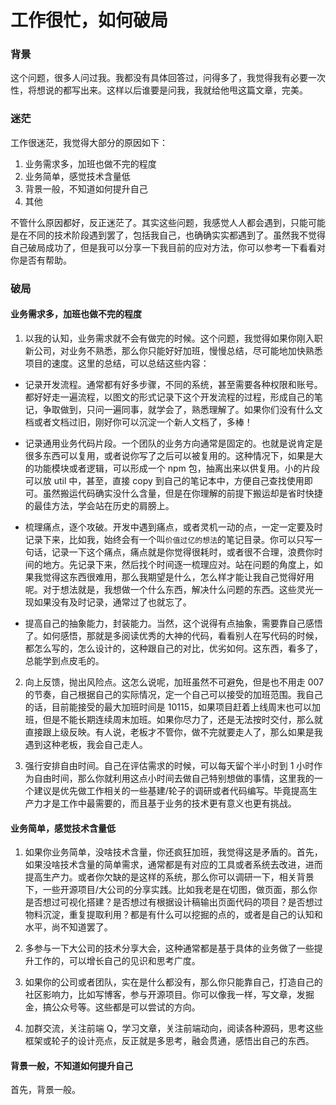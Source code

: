 # 工作很忙，如何破局

### 背景

这个问题，很多人问过我。我都没有具体回答过，问得多了，我觉得我有必要一次性，将想说的都写出来。这样以后谁要是问我，我就给他甩这篇文章，完美。

### 迷茫

工作很迷茫，我觉得大部分的原因如下：

1. 业务需求多，加班也做不完的程度
2. 业务简单，感觉技术含量低
3. 背景一般，不知道如何提升自己
4. 其他

不管什么原因都好，反正迷茫了。其实这些问题，我感觉人人都会遇到，只能可能是在不同的技术阶段遇到罢了，包括我自己，也确确实实都遇到了。虽然我不觉得自己破局成功了，但是我可以分享一下我目前的应对方法，你可以参考一下看看对你是否有帮助。

### 破局

#### 业务需求多，加班也做不完的程度

1. 以我的认知，业务需求就不会有做完的时候。这个问题，我觉得如果你刚入职新公司，对业务不熟悉，那么你只能好好加班，慢慢总结，尽可能地加快熟悉项目的速度。这里的总结，可以总结这些内容：

- 记录开发流程。通常都有好多步骤，不同的系统，甚至需要各种权限和账号。都好好走一遍流程，以图文的形式记录下这个开发流程的过程，形成自己的笔记，争取做到，只问一遍同事，就学会了，熟悉理解了。如果你们没有什么文档或者文档过旧，刚好你可以沉淀一个新人文档了，多棒！

- 记录通用业务代码片段。一个团队的业务方向通常是固定的。也就是说肯定是很多东西可以复用，或者说你写了之后可以被复用的。这种情况下，如果是大的功能模块或者逻辑，可以形成一个 npm 包，抽离出来以供复用。小的片段可以放 util 中，甚至，直接 copy 到自己的笔记本中，方便自己查找使用即可。虽然搬运代码确实没什么含量，但是在你理解的前提下搬运却是省时快捷的最佳方法，学会站在历史的肩膀上。

- 梳理痛点，逐个攻破。开发中遇到痛点，或者灵机一动的点，一定一定要及时记录下来，比如我，始终会有一个叫`价值过亿的想法`的笔记目录。你可以只写一句话，记录一下这个痛点，痛点就是你觉得很耗时，或者很不合理，浪费你时间的地方。先记录下来，然后找个时间逐一梳理应对。站在问题的角度上，如果我觉得这东西很难用，那么我期望是什么，怎么样才能让我自己觉得好用呢。对于想法就是，我想做一个什么东西，解决什么问题的东西。这些灵光一现如果没有及时记录，通常过了也就忘了。

- 提高自己的抽象能力，封装能力。当然，这个说得有点抽象，需要靠自己感悟了。如何感悟，那就是多阅读优秀的大神的代码，看看别人在写代码的时候，都怎么写的，怎么设计的，这种跟自己的对比，优劣如何。这东西，看多了，总能学到点皮毛的。

2. 向上反馈，抛出风险点。这怎么说呢，加班虽然不可避免，但是也不用走 007 的节奏，自己根据自己的实际情况，定一个自己可以接受的加班范围。我自己的话，目前能接受的最大加班时间是 10115，如果项目赶着上线周末也可以加班，但是不能长期连续周末加班。如果你尽力了，还是无法按时交付，那么就直接跟上级反映。有人说，老板才不管你，做不完就要走人了，那么如果是我遇到这种老板，我会自己走人。

3. 强行安排自由时间。自己在评估需求的时候，可以每天留个半小时到 1 小时作为自由时间，那么你就利用这点小时间去做自己特别想做的事情，这里我的一个建议是优先做工作相关的一些基建/轮子的调研或者代码编写。毕竟提高生产力才是工作中最需要的，而且基于业务的技术更有意义也更有挑战。

#### 业务简单，感觉技术含量低

1. 如果你业务简单，没啥技术含量，你还疯狂加班，我觉得这是矛盾的。首先，如果没啥技术含量的简单需求，通常都是有对应的工具或者系统去改进，进而提高生产力。或者你欠缺的是这样的系统，那么你可以调研一下，相关背景下，一些开源项目/大公司的分享实践。比如我老是在切图，做页面，那么你是否想过可视化搭建？是否想过有根据设计稿输出页面代码的项目？是否想过物料沉淀，重复提取利用？都是有什么可以挖掘的点的，或者是自己的认知和水平，尚不知道罢了。

2. 多参与一下大公司的技术分享大会，这种通常都是基于具体的业务做了一些提升工作的，可以增长自己的见识和思考广度。

3. 如果你的公司或者团队，实在是什么都没有，那么你只能靠自己，打造自己的社区影响力，比如写博客，参与开源项目。你可以像我一样，写文章，发掘金，搞公众号等。这些都是可以尝试的方向。

4. 加群交流，关注前端 Q，学习文章，关注前端动向，阅读各种源码，思考这些框架或轮子的设计亮点，反正就是多思考，融会贯通，感悟出自己的东西。

#### 背景一般，不知道如何提升自己

首先，背景一般。
